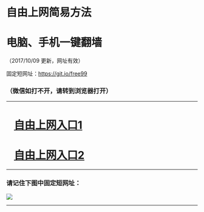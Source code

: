 ﻿# 自由上网简易方法

# 电脑、手机一键翻墙

（2017/10/09 更新，网址有效）

固定短网址：https://git.io/free99

### （微信如打不开，请转到浏览器打开）


***





# &nbsp;&nbsp; <a href="http://ft2264332745.fwq-tz-1001.info/fwqtz01.html?t=100900115048 " target="_blank">自由上网入口1</a>
# &nbsp;&nbsp; <a href="http://ft1237312841.fwq-tz-1002.info/fwqtz02.html?t=100900116890 " target="_blank">自由上网入口2</a>
***

### 请记住下图中固定短网址：

<img src="https://s3-us-west-2.amazonaws.com/fwq-1001/yjfq-20170905okok.png" /> 


***

